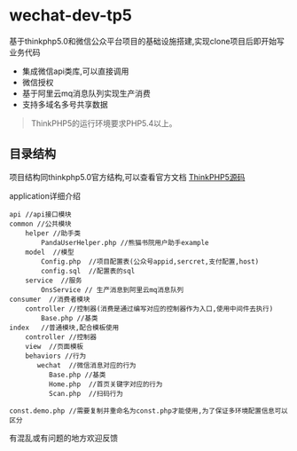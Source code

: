 wechat-dev-tp5
===============


基于thinkphp5.0和微信公众平台项目的基础设施搭建,实现clone项目后即开始写业务代码

 + 集成微信api类库,可以直接调用
 + 微信授权
 + 基于阿里云mq消息队列实现生产消费
 + 支持多域名多号共享数据

> ThinkPHP5的运行环境要求PHP5.4以上。


## 目录结构

项目结构同thinkphp5.0官方结构,可以查看官方文档 [ThinkPHP5源码](https://github.com/top-think/think)

application详细介绍 

```
api //api接口模块
common //公共模块
    helper //助手类
        PandaUserHelper.php //熊猫书院用户助手example
    model  //模型
        Config.php  //项目配置表(公众号appid,sercret,支付配置,host)
        config.sql  //配置表的sql
    service  //服务
        OnsService // 生产消息到阿里云mq消息队列
consumer  //消费者模块
    controller //控制器(消费是通过编写对应的控制器作为入口,使用中间件去执行)
        Base.php //基类
index   //普通模块,配合模板使用                
    controller //控制器
    view  //页面模板
    behaviors //行为
       wechat  //微信消息对应的行为
          Base.php //基类
          Home.php  //首页关键字对应的行为
          Scan.php  //扫码行为
          
const.demo.php //需要复制并重命名为const.php才能使用,为了保证多环境配置信息可以区分
```

有混乱或有问题的地方欢迎反馈